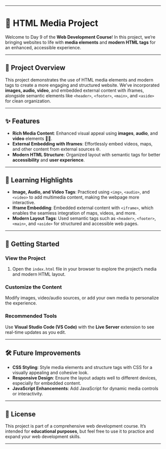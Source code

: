 
---

# 🎨 **HTML Media Project**

Welcome to Day 9 of the **Web Development Course**! In this project, we’re bringing websites to life with **media elements** and **modern HTML tags** for an enhanced, accessible experience. 

---

## 📜 **Project Overview**

This project demonstrates the use of HTML media elements and modern tags to create a more engaging and structured website. We’ve incorporated **images, audio, video**, and embedded external content with iframes, alongside semantic elements like `<header>`, `<footer>`, `<main>`, and `<aside>` for clean organization.

---

## ✨ **Features**

- **Rich Media Content**: Enhanced visual appeal using **images**, **audio**, and **video** elements 🎥🎶.
- **External Embedding with Iframes**: Effortlessly embed videos, maps, and other content from external sources 🌐.
- **Modern HTML Structure**: Organized layout with semantic tags for better **accessibility** and **user experience**.

---

## 🚀 **Learning Highlights**

- **Image, Audio, and Video Tags**: Practiced using `<img>`, `<audio>`, and `<video>` to add multimedia content, making the webpage more interactive.
- **Iframe Embedding**: Embedded external content with `<iframe>`, which enables the seamless integration of maps, videos, and more.
- **Modern Layout Tags**: Used semantic tags such as `<header>`, `<footer>`, `<main>`, and `<aside>` for structured and accessible web pages.

---

## 🔧 **Getting Started**

### **View the Project**
1. Open the `index.html` file in your browser to explore the project’s media and modern HTML layout.

### **Customize the Content**
Modify images, video/audio sources, or add your own media to personalize the experience.

### **Recommended Tools**
Use **Visual Studio Code (VS Code)** with the **Live Server** extension to see real-time updates as you edit.

---

## 🛠 **Future Improvements**

- **CSS Styling**: Style media elements and structure tags with CSS for a visually appealing and cohesive look.
- **Responsive Design**: Ensure the layout adapts well to different devices, especially for embedded content.
- **JavaScript Enhancements**: Add JavaScript for dynamic media controls or interactivity.

---

## 📜 **License**

This project is part of a comprehensive web development course. It’s intended for **educational purposes**, but feel free to use it to practice and expand your web development skills.

---
